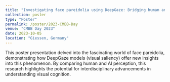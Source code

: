 ```yaml
---
title: "Investigating face pareidolia using DeepGaze: Bridging human and artificial perception"
collection: poster
type: "Poster"
permalink: /poster/2023-CMBB-Day
venue: "CMBB Day 2023"
date: 2023-10-05
location: "Giessen, Germany"
---
```


This poster presentation delved into the fascinating world of face pareidolia, demonstrating how DeepGaze models (visual saliency) offer new insights into this phenomenon. By comparing human and AI perception, this research highlights the potential for interdisciplinary advancements in understanding visual cognition.